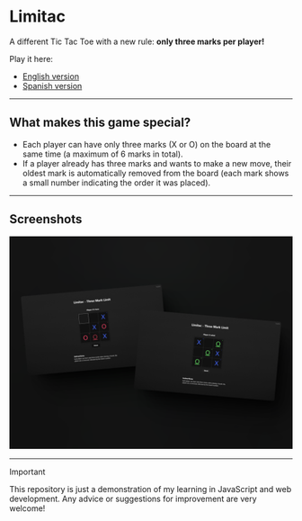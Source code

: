 # Limitac
A different Tic Tac Toe with a new rule: **only three marks per player!**

Play it here:
- [English version](https://kalefxd.github.io/Limitac/)
- [Spanish version](https://kalefxd.github.io/Limitac/es/)  

---

## What makes this game special?

- Each player can have only three marks (X or O) on the board at the same time (a maximum of 6 marks in total).
- If a player already has three marks and wants to make a new move, their oldest mark is automatically removed from the board (each mark shows a small number indicating the order it was placed).

---

## Screenshots

![Preview](assets/image-preview-2.png)

---

> [!IMPORTANT]  
> This repository is just a demonstration of my learning in JavaScript and web development. Any advice or suggestions for improvement are very welcome!